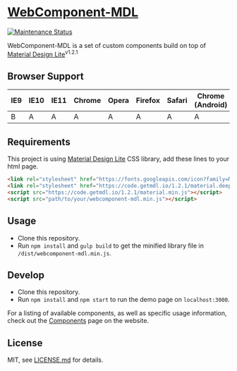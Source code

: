 # [WebComponent-MDL][webcomponent-mdl-url]
[![Maintenance Status][status-image]][status-url]

WebComponent-MDL is a set of custom components build on top of [Material Design Lite][google-mdl-url]<sup>v1.2.1</sup>

## Browser Support

| IE9 | IE10 | IE11 | Chrome | Opera | Firefox | Safari | Chrome (Android) | Mobile Safari |
|-----|------|------|--------|-------|---------|--------|------------------|---------------|
| B   | A    | A    | A      | A     | A       | A      | A                | A             |

## Requirements
This project is using [Material Design Lite][google-mdl-url] CSS library, add these lines to your html page.
```html
<link rel="stylesheet" href="https://fonts.googleapis.com/icon?family=Material+Icons">
<link rel="stylesheet" href="https://code.getmdl.io/1.2.1/material.deep_purple-amber.min.css">
<script src="https://code.getmdl.io/1.2.1/material.min.js"></script>
<script src="path/to/your/webcomponent-mdl.min.js"></script>
```

## Usage

* Clone this repository.
* Run `npm install` and `gulp build` to get the minified library file in `/dist/webcomponent-mdl.min.js`.

## Develop

* Clone this repository.
* Run `npm install` and `npm start` to run the demo page on `localhost:3000`.

For a listing of available components, as well as specific usage information, check out the [Components][webcomponent-mdl-components-url] page on the website.

## License

MIT, see [LICENSE.md](/LICENSE.md) for details.

[webcomponent-mdl-url]: https://fieosa.github.io/webcomponent-mdl/
[google-mdl-url]: https://github.com/google/material-design-lite

[status-image]: https://img.shields.io/badge/status-maintained-brightgreen.svg
[status-url]: https://github.com/FIEOSA/webcomponent-mdl

[webcomponent-mdl-components-url]: https://fieosa.github.io/webcomponent-mdl/components/index.html
[webpack-url]: https://webpack.github.io/
[browserify-url]: http://browserify.org/
